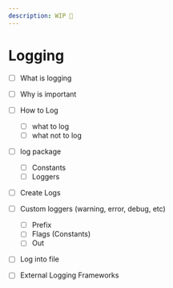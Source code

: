 ```yaml
---
description: WIP 🚧
---
```


# Logging

* [ ] What is logging
* [ ] Why is important
* [ ] How to Log
  * [ ] what to log
  * [ ] what not to log
* [ ] log package
  * [ ] Constants
  * [ ] Loggers
* [ ] Create Logs
* [ ] Custom loggers (warning, error, debug, etc)
  * [ ] Prefix
  * [ ] Flags (Constants)
  * [ ] Out
* [ ] Log into file
* [ ] External Logging Frameworks

